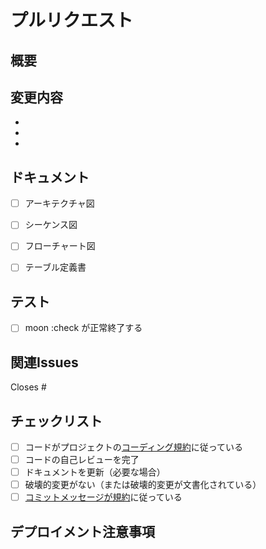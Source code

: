 # プルリクエスト

## 概要
<!-- このPRが何をするか簡潔に説明してください -->

## 変更内容
<!-- このPRの主な変更点を列挙してください -->
-
-
-

## ドキュメント
<!-- 作成/更新したドキュメントを記載してください -->
- [ ] アーキテクチャ図
- [ ] シーケンス図
- [ ] フローチャート図
- [ ] テーブル定義書


## テスト
<!-- 変更をどのようにテストしたか説明してください -->
- [ ] moon :check が正常終了する

<!-- テスト結果のログを張ってください -->

## 関連Issues
<!-- 関連するissueをリンクしてください -->
Closes #


## チェックリスト
- [ ] コードがプロジェクトの[コーディング規約](../docs/development/)に従っている
- [ ] コードの自己レビューを完了
- [ ] ドキュメントを更新（必要な場合）
- [ ] 破壊的変更がない（または破壊的変更が文書化されている）
- [ ] [コミットメッセージが規約](../docs/development/commit-guidelines.md)に従っている

## デプロイメント注意事項
<!-- 特別なデプロイメント上の考慮事項があれば記載してください -->
